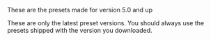 These are the presets made for version 5.0 and up

These are only the latest preset versions.
You should always use the presets shipped with the version you downloaded.
